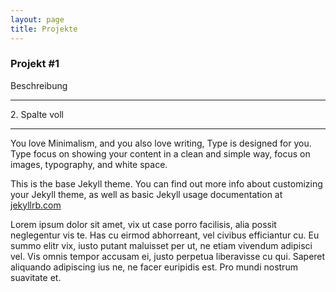 ```yaml
---
layout: page
title: Projekte
---
```


<div class="o-grid">
  
  <div class="o-grid__col--full">
    <h3>Projekt #1</h3>
    <p>Beschreibung</p>
    <hr>
  </div>

  <div class="o-grid__col--full">
    2. Spalte voll
    <hr>
  </div>
    
</div>


You love Minimalism, and you also love writing, Type is designed for you. Type focus on showing your content in a clean and simple way, focus on images, typography, and white space.

This is the base Jekyll theme. You can find out more info about customizing your Jekyll theme, as well as basic Jekyll usage documentation at [jekyllrb.com](http://jekyllrb.com/)

Lorem ipsum dolor sit amet, vix ut case porro facilisis, alia possit neglegentur vis te. Has cu eirmod abhorreant, vel civibus efficiantur cu. Eu summo elitr vix, iusto putant maluisset per ut, ne etiam vivendum adipisci vel. Vis omnis tempor accusam ei, justo perpetua liberavisse cu qui. Saperet aliquando adipiscing ius ne, ne facer euripidis est. Pro mundi nostrum suavitate et.
